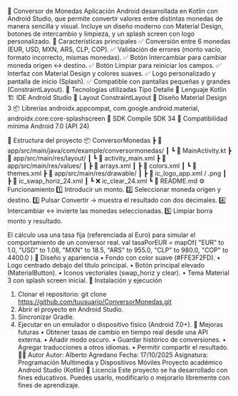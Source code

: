 💱 Conversor de Monedas
Aplicación Android desarrollada en Kotlin con Android Studio, que permite convertir valores entre distintas monedas de manera sencilla y visual. Incluye un diseño moderno con Material Design, botones de intercambio y limpieza, y un splash screen con logo personalizado.
📱 Características principales
✅ Conversión entre 6 monedas (EUR, USD, MXN, ARS, CLP, COP).
✅ Validación de errores (monto vacío, formato incorrecto, mismas monedas).
✅ Botón Intercambiar para cambiar moneda origen ↔ destino.
✅ Botón Limpiar para reiniciar los campos.
✅ Interfaz con Material Design y colores suaves.
✅ Logo personalizado y pantalla de inicio (Splash).
✅ Compatible con pantallas pequeñas y grandes (ConstraintLayout).
🧰 Tecnologías utilizadas
Tipo
Detalle
🧠 Lenguaje
Kotlin
🏗️ IDE
Android Studio
🧩 Layout
ConstraintLayout
🎨 Diseño
Material Design 3
📦 Librerías
androidx.appcompat, com.google.android.material, androidx.core:core-splashscreen
📱 SDK
Compile SDK 34
💾 Compatibilidad mínima
Android 7.0 (API 24)

📂 Estructura del proyecto
📦 ConversorMonedas
 ┣ 📂 app/src/main/java/com/example/conversormonedas/
 ┃ ┗ 📜 MainActivity.kt
 ┣ 📂 app/src/main/res/layout/
 ┃ ┗ 📜 activity_main.xml
 ┣ 📂 app/src/main/res/values/
 ┃ ┣ 📜 arrays.xml
 ┃ ┣ 📜 colors.xml
 ┃ ┗ 📜 themes.xml
 ┣ 📂 app/src/main/res/drawable/
 ┃ ┣ 🎨 ic_logo_app.xml / .png
 ┃ ┣ 🔁 ic_swap_horiz_24.xml
 ┃ ┗ ❌ ic_clear_24.xml
 ┗ 📜 README.md
⚙️ Funcionamiento
1️⃣ Introducir un monto.
2️⃣ Seleccionar moneda origen y destino.
3️⃣ Pulsar Convertir → muestra el resultado con dos decimales.
4️⃣ Intercambiar ↔ invierte las monedas seleccionadas.
5️⃣ Limpiar borra monto y resultado.


El cálculo usa una tasa fija (referenciada al Euro) para simular el comportamiento de un conversor real.
val tasaPorEUR = mapOf(
    "EUR" to 1.0,
    "USD" to 1.08,
    "MXN" to 18.5,
    "ARS" to 955.0,
    "CLP" to 980.0,
    "COP" to 4400.0
)
🎨 Diseño y apariencia
• Fondo con color suave (#FFE3F2FD).
• Logo centrado debajo del título principal.
• Botón principal elevado (MaterialButton).
• Íconos vectoriales (swap_horiz y clear).
• Tema Material 3 con splash screen inicial.
🚀 Instalación y ejecución
1. Clonar el repositorio: git clone https://github.com/tuusuario/ConversorMonedas.git
2. Abrir el proyecto en Android Studio.
3. Sincronizar Gradle.
4. Ejecutar en un emulador o dispositivo físico (Android 7.0+).
🌟 Mejoras futuras
• Obtener tasas de cambio en tiempo real desde una API externa.
• Añadir modo oscuro.
• Guardar histórico de conversiones.
• Agregar traducciones a otros idiomas.
• Permitir compartir el resultado.
🧑‍💻 Autor
Autor: Alberto Agredano
Fecha: 17/10/2025
Asignatura: Programación Multimedia y Dispositivos Móviles
Proyecto académico Android Studio (Kotlin)
📜 Licencia
Este proyecto se ha desarrollado con fines educativos. Puedes usarlo, modificarlo o mejorarlo libremente con fines de aprendizaje.
